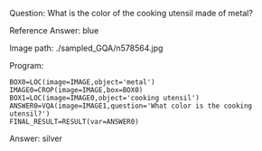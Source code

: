 Question: What is the color of the cooking utensil made of metal?

Reference Answer: blue

Image path: ./sampled_GQA/n578564.jpg

Program:

```
BOX0=LOC(image=IMAGE,object='metal')
IMAGE0=CROP(image=IMAGE,box=BOX0)
BOX1=LOC(image=IMAGE0,object='cooking utensil')
ANSWER0=VQA(image=IMAGE1,question='What color is the cooking utensil?')
FINAL_RESULT=RESULT(var=ANSWER0)
```
Answer: silver

